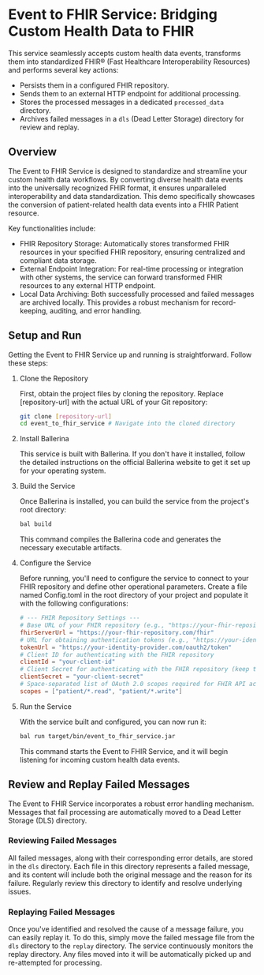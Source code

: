 # Event to FHIR Service: Bridging Custom Health Data to FHIR

This service seamlessly accepts custom health data events, transforms them into standardized FHIR® (Fast Healthcare Interoperability Resources) and performs several key actions:

- Persists them in a configured FHIR repository.
- Sends them to an external HTTP endpoint for additional processing.
- Stores the processed messages in a dedicated `processed_data` directory.
- Archives failed messages in a `dls` (Dead Letter Storage) directory for review and replay.

## Overview

The Event to FHIR Service is designed to standardize and streamline your custom health data workflows. By converting diverse health data events into the universally recognized FHIR format, it ensures unparalleled interoperability and data standardization. This demo specifically showcases the conversion of patient-related health data events into a FHIR Patient resource.

Key functionalities include:

- FHIR Repository Storage: Automatically stores transformed FHIR resources in your specified FHIR repository, ensuring centralized and compliant data storage.
- External Endpoint Integration: For real-time processing or integration with other systems, the service can forward transformed FHIR resources to any external HTTP endpoint.
- Local Data Archiving: Both successfully processed and failed messages are archived locally. This provides a robust mechanism for record-keeping, auditing, and error handling.

## Setup and Run

Getting the Event to FHIR Service up and running is straightforward. Follow these steps:

1. Clone the Repository

    First, obtain the project files by cloning the repository. Replace [repository-url] with the actual URL of your Git repository:

    ```bash
    git clone [repository-url]
    cd event_to_fhir_service # Navigate into the cloned directory
    ```

2. Install Ballerina

    This service is built with Ballerina. If you don't have it installed, follow the detailed instructions on the official Ballerina website to get it set up for your operating system.

3. Build the Service

    Once Ballerina is installed, you can build the service from the project's root directory:

    ```bash
    bal build
    ```

    This command compiles the Ballerina code and generates the necessary executable artifacts.

4. Configure the Service

    Before running, you'll need to configure the service to connect to your FHIR repository and define other operational parameters. Create a file named Config.toml in the root directory of your project and populate it with the following configurations:

    ```toml
    # --- FHIR Repository Settings ---
    # Base URL of your FHIR repository (e.g., "https://your-fhir-repository.com/fhir")
    fhirServerUrl = "https://your-fhir-repository.com/fhir"
    # URL for obtaining authentication tokens (e.g., "https://your-identity-provider.com/oauth2/token")
    tokenUrl = "https://your-identity-provider.com/oauth2/token"
    # Client ID for authenticating with the FHIR repository
    clientId = "your-client-id"
    # Client Secret for authenticating with the FHIR repository (keep this secure!)
    clientSecret = "your-client-secret"
    # Space-separated list of OAuth 2.0 scopes required for FHIR API access
    scopes = ["patient/*.read", "patient/*.write"]
    ```

5. Run the Service

    With the service built and configured, you can now run it:

    ```bash
    bal run target/bin/event_to_fhir_service.jar
    ```
    This command starts the Event to FHIR Service, and it will begin listening for incoming custom health data events.

## Review and Replay Failed Messages

The Event to FHIR Service incorporates a robust error handling mechanism. Messages that fail processing are automatically moved to a Dead Letter Storage (DLS) directory.

### Reviewing Failed Messages

All failed messages, along with their corresponding error details, are stored in the `dls` directory. Each file in this directory represents a failed message, and its content will include both the original message and the reason for its failure. Regularly review this directory to identify and resolve underlying issues.

### Replaying Failed Messages

Once you've identified and resolved the cause of a message failure, you can easily replay it. To do this, simply move the failed message file from the `dls` directory to the `replay` directory. The service continuously monitors the replay directory. Any files moved into it will be automatically picked up and re-attempted for processing.
